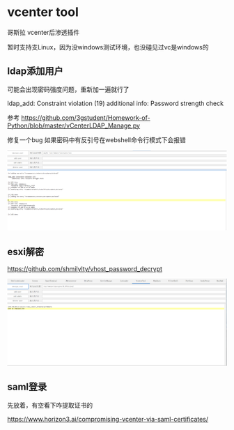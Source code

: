 # vcenter tool
哥斯拉 vcenter后渗透插件

暂时支持支Linux，因为没windows测试环境，也没碰见过vc是windows的

## ldap添加用户

可能会出现密码强度问题，重新加一遍就行了

ldap_add: Constraint violation (19)
additional info: Password strength check

参考 https://github.com/3gstudent/Homework-of-Python/blob/master/vCenterLDAP_Manage.py

修复一个bug 如果密码中有反引号在webshell命令行模式下会报错 

![ldap.png](img%2Fldap.png)

## esxi解密

https://github.com/shmilylty/vhost_password_decrypt


![esxi.png](img%2Fesxi.png)

## saml登录

先放着，有空看下咋提取证书的

https://www.horizon3.ai/compromising-vcenter-via-saml-certificates/

